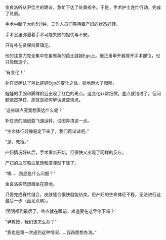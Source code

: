 金良洛听从尹佳兰的建议，急忙下达了处置指令。于是，手术护士连忙行动，完成了处置。

手术中断了大约5分钟，工作人员们等待着产妇的状态好转。

手术室里弥漫着手术可能失败的担忧与不安。

只有朴在贤保持着镇定。

他的注意力完全集中在崔雅英的芭比娃娃Ego上。他正用牵开器撑开手术部位，也只能做这个。

‘有变化！’

朴在贤确认了芭比娃娃Ego的变化之处，猛地瞪大了眼睛。

娃娃的手腕和脚踝附近出现了红色的斑点。这变化非常细微，差点就错过了。但问题依然存在，那就是如何解读这些斑点。

‘这些斑点究竟想表达什么呢？’

朴在贤的脑细胞飞速运转，试图弄清这一点。

“生命体征好像稳定下来了，我们再试试吧。”

“是，教授。”

产妇情况好转后，手术重新开始，但很快又出现了同样的反应。

产妇的血压和血氧饱和度骤然下降了。

“唉……到底是什么问题？”

金良洛突然想瘫坐在原地。

只要完成脊柱缝合，皮肤缝合很快就能结束。但产妇的生命体征不稳，无法进行这最后一步（画龙点睛）。

‘明明都到最后了，终点就在眼前，难道要在这里停下吗？’

“尹教授，我们该怎么办？”

“我也是第一次遇到这种情况……我再想想办法。”